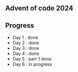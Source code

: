 ## Advent of code 2024

## Progress
- Day 1 : done
- Day 2 : done 
- Day 3 : done 
- Day 4 : done
- Day 5 : part 1 done 
- Day 6 : in progress

